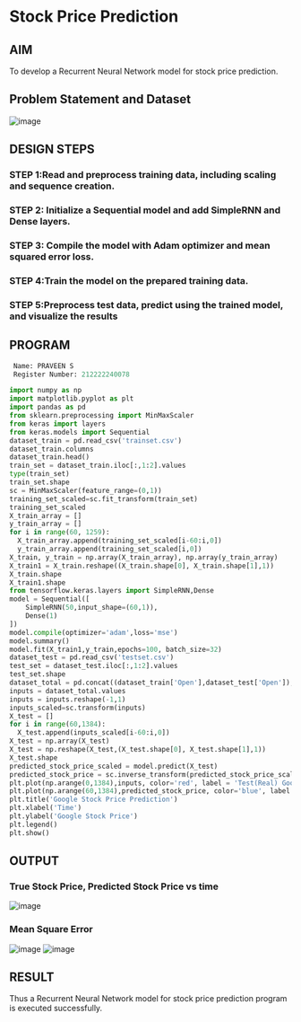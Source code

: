 # Stock Price Prediction

## AIM

To develop a Recurrent Neural Network model for stock price prediction.

## Problem Statement and Dataset

![image](https://github.com/Praveen0500/rnn-stock-price-prediction/assets/120218611/0fef148e-9668-4c77-ba15-d38472a83cf1)


## DESIGN STEPS

### STEP 1:Read and preprocess training data, including scaling and sequence creation.

### STEP 2: Initialize a Sequential model and add SimpleRNN and Dense layers.

### STEP 3: Compile the model with Adam optimizer and mean squared error loss.

### STEP 4:Train the model on the prepared training data.

### STEP 5:Preprocess test data, predict using the trained model, and visualize the results



## PROGRAM
```py
 Name: PRAVEEN S
 Register Number: 212222240078

import numpy as np
import matplotlib.pyplot as plt
import pandas as pd
from sklearn.preprocessing import MinMaxScaler
from keras import layers
from keras.models import Sequential
dataset_train = pd.read_csv('trainset.csv')
dataset_train.columns
dataset_train.head()
train_set = dataset_train.iloc[:,1:2].values
type(train_set)
train_set.shape
sc = MinMaxScaler(feature_range=(0,1))
training_set_scaled=sc.fit_transform(train_set)
training_set_scaled
X_train_array = []
y_train_array = []
for i in range(60, 1259):
  X_train_array.append(training_set_scaled[i-60:i,0])
  y_train_array.append(training_set_scaled[i,0])
X_train, y_train = np.array(X_train_array), np.array(y_train_array)
X_train1 = X_train.reshape((X_train.shape[0], X_train.shape[1],1))
X_train.shape
X_train1.shape
from tensorflow.keras.layers import SimpleRNN,Dense
model = Sequential([
    SimpleRNN(50,input_shape=(60,1)),
    Dense(1)
])
model.compile(optimizer='adam',loss='mse')
model.summary()
model.fit(X_train1,y_train,epochs=100, batch_size=32)
dataset_test = pd.read_csv('testset.csv')
test_set = dataset_test.iloc[:,1:2].values
test_set.shape
dataset_total = pd.concat((dataset_train['Open'],dataset_test['Open']),axis=0)
inputs = dataset_total.values
inputs = inputs.reshape(-1,1)
inputs_scaled=sc.transform(inputs)
X_test = []
for i in range(60,1384):
  X_test.append(inputs_scaled[i-60:i,0])
X_test = np.array(X_test)
X_test = np.reshape(X_test,(X_test.shape[0], X_test.shape[1],1))
X_test.shape
predicted_stock_price_scaled = model.predict(X_test)
predicted_stock_price = sc.inverse_transform(predicted_stock_price_scaled)
plt.plot(np.arange(0,1384),inputs, color='red', label = 'Test(Real) Google stock price')
plt.plot(np.arange(60,1384),predicted_stock_price, color='blue', label = 'Predicted Google stock price')
plt.title('Google Stock Price Prediction')
plt.xlabel('Time')
plt.ylabel('Google Stock Price')
plt.legend()
plt.show()


```

## OUTPUT

### True Stock Price, Predicted Stock Price vs time

![image](https://github.com/Praveen0500/rnn-stock-price-prediction/assets/120218611/c19fb20e-c81f-4e84-92c8-c27ce6330e8b)

### Mean Square Error

![image](https://github.com/Praveen0500/rnn-stock-price-prediction/assets/120218611/ec5c499e-8ea3-4530-834a-e1dc7dd90202) ![image](https://github.com/Praveen0500/rnn-stock-price-prediction/assets/120218611/f96f6656-12e2-4ac9-a85c-6a8d0f539782)


## RESULT

Thus a Recurrent Neural Network model for stock price prediction program is executed successfully.
